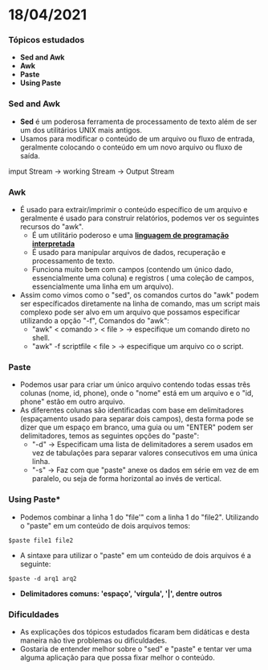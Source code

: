 # 18/04/2021

### Tópicos estudados

* **Sed and Awk** 
* **Awk**
* **Paste**
* **Using Paste**

### Sed and Awk

* **Sed** é um poderosa ferramenta de processamento de texto além de ser um dos utilitários UNIX mais antigos.
* Usamos para modificar o conteúdo de um arquivo ou fluxo de entrada, geralmente colocando o conteúdo em um novo arquivo ou fluxo de saída.
    
imput Stream -&gt; working Stream -&gt; Output Stream

### Awk

* É usado para extrair/imprimir o conteúdo específico de um arquivo e geralmente é usado para construir relatórios, podemos ver os seguintes recursos do "awk".
    - É um utilitário poderoso e uma **<ins>linguagem de programação interpretada</ins>**
    - É usado para manipular arquivos de dados, recuperação e processamento de texto.
    - Funciona muito bem com campos (contendo um único dado, essencialmente uma coluna) e registros ( uma coleção de campos, essencialmente uma linha em um arquivo).
* Assim como vimos como o "sed", os comandos curtos do "awk" podem ser específicados diretamente na linha de comando, mas um script mais complexo pode ser alvo em um arquivo que possamos especificar utilizando a opção "-f", Comandos do "awk":
    - "awk" < comando > < file > -&gt;  especifique um comando direto no shell.
    - "awk" -f scriptfile < file > -&gt;  especifique um arquivo co o script.    

### Paste

* Podemos usar para criar um único arquivo contendo todas essas trẽs colunas (nome, id, phone), onde o "nome" está em um arquivo e o "id, phone" estão em outro arquivo.
* As diferentes colunas são identificadas com base em delimitadores (espaçamento usado para separar dois campos), desta forma pode se dizer que um espaço em branco, uma guia ou um "ENTER" podem ser delimitadores, temos as seguintes opções do "paste":
    - "-d" -&gt; Especificam uma lista de delimitadores a serem usados em vez de tabulações para separar valores consecutivos em uma única linha.
    - "-s" -&gt; Faz com que "paste" anexe os dados em série em vez de em paralelo, ou seja de forma horizontal ao invés de vertical.
 
### Using Paste*

* Podemos combinar a linha 1 do "file'" com a linha 1 do "file2". Utilizando o "paste" em um conteúdo de dois arquivos temos:
```
$paste file1 file2
```
* A sintaxe para utilizar o "paste" em um conteúdo de dois arquivos é a seguinte:
```
$paste -d arq1 arq2
```
* **Delimitadores comuns: 'espaço', 'vírgula', '|', dentre outros**
  

### Dificuldades

* As explicações dos tópicos estudados ficaram  bem didáticas e desta maneira não tive problemas ou dificuldades.
* Gostaria de entender melhor sobre o "sed" e "paste" e tentar ver uma alguma aplicação para que possa fixar melhor o conteúdo.
